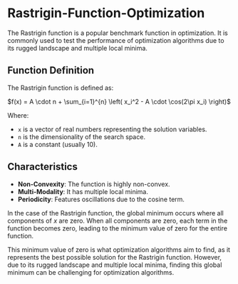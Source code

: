 # Rastrigin-Function-Optimization
The Rastrigin function is a popular benchmark function in optimization. It is commonly used to test the performance of optimization algorithms due to its rugged landscape and multiple local minima.

## Function Definition
The Rastrigin function is defined as:

$f(x) = A \cdot n + \sum_{i=1}^{n} \left( x_i^2 - A \cdot \cos(2\pi x_i) \right)$

Where:
- `x` is a vector of real numbers representing the solution variables.
- `n` is the dimensionality of the search space.
- `A` is a constant (usually 10).

## Characteristics
- **Non-Convexity**: The function is highly non-convex.
- **Multi-Modality**: It has multiple local minima.
- **Periodicity**: Features oscillations due to the cosine term.


In the case of the Rastrigin function, the global minimum occurs where all components of $x$ are zero. When all components are zero, each term in the function becomes zero, leading to the minimum value of zero for the entire function.

This minimum value of zero is what optimization algorithms aim to find, as it represents the best possible solution for the Rastrigin function. However, due to its rugged landscape and multiple local minima, finding this global minimum can be challenging for optimization algorithms.
